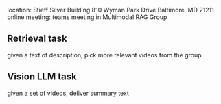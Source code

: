 location: Stieff Silver Building 810 Wyman Park Drive Baltimore, MD 21211
online meeting: teams meeting in Multimodal RAG Group

## Retrieval task
given a text of description, pick more relevant videos from the group

## Vision LLM task
given a set of videos, deliver summary text
